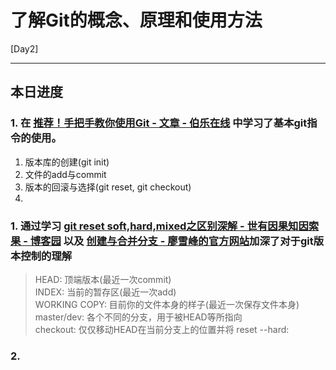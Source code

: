# 了解Git的概念、原理和使用方法

[Day2]

* * *

## 本日进度

### 1. 在 [推荐！手把手教你使用Git - 文章 - 伯乐在线](http://blog.jobbole.com/78960/) 中学习了基本git指令的使用。

1. 版本库的创建(git init)
2. 文件的add与commit
3. 版本的回滚与选择(git reset, git checkout)
4. 

### 1. 通过学习 [git reset soft,hard,mixed之区别深解 - 世有因果知因索果 - 博客园](https://www.cnblogs.com/kidsitcn/p/4513297.html) 以及 [创建与合并分支 - 廖雪峰的官方网站](https://www.liaoxuefeng.com/wiki/0013739516305929606dd18361248578c67b8067c8c017b000/001375840038939c291467cc7c747b1810aab2fb8863508000)加深了对于git版本控制的理解

> HEAD: 顶端版本(最近一次commit)  
> INDEX: 当前的暂存区(最近一次add)  
> WORKING COPY: 目前你的文件本身的样子(最近一次保存文件本身)  
> master/dev: 各个不同的分支，用于被HEAD等所指向  
> checkout: 仅仅移动HEAD在当前分支上的位置并将
> reset --hard: 

### 2. 

